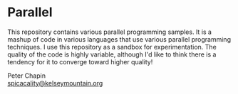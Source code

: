# Parallel

This repository contains various parallel programming samples. It is a mashup of code in various
languages that use various parallel programming techniques. I use this repository as a sandbox
for experimentation. The quality of the code is highly variable, although I'd like to think
there is a tendency for it to converge toward higher quality!

Peter Chapin  
spicacality@kelseymountain.org  
